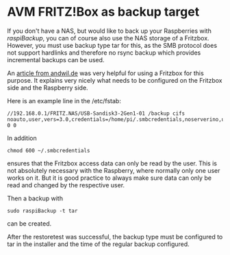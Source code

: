 # AVM FRITZ!Box as backup target

If you don't have a NAS, but would like to back up your Raspberries with *raspiBackup*,
you can of course also use the NAS storage of a Fritzbox. However, you must
use backup type tar for this, as the SMB protocol does not support
hardlinks and therefore no rsync backup 
which provides incremental backups can be used.

An [article from andwil.de](https://www.andwil.de/weblog/linux-fritznas-mounten-cifs) was very helpful for using a Fritzbox for this purpose.
It explains very nicely what needs to be configured on the Fritzbox side and the Raspberry side.

Here is an example line in the /etc/fstab:

```
//192.168.0.1/FRITZ.NAS/USB-Sandisk3-2Gen1-01 /backup cifs noauto,user,vers=3.0,credentials=/home/pi/.smbcredentials,noserverino,uid=1000,gid=1000 0 0
```

In addition
```
chmod 600 ~/.smbcredentials
```

ensures that the Fritzbox access data can only be read by the user.
This is not absolutely necessary with the Raspberry, where normally only one user
works on it. But it is good practice to always make sure data
can only be read and changed by the respective user.

Then a backup with
```
sudo raspiBackup -t tar
```
can be created.

After the restoretest was successful, the backup type must be configured to tar in the installer
and the time of the regular backup configured.

[.status]: translated

